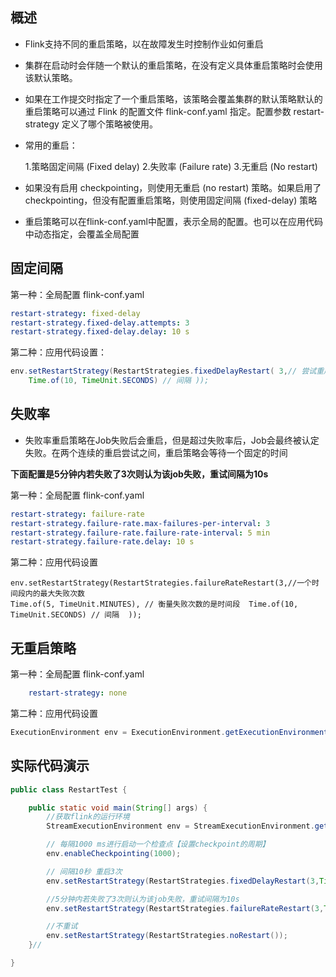 
## 概述

* Flink支持不同的重启策略，以在故障发生时控制作业如何重启
* 集群在启动时会伴随一个默认的重启策略，在没有定义具体重启策略时会使用该默认策略。 
* 如果在工作提交时指定了一个重启策略，该策略会覆盖集群的默认策略默认的重启策略可以通过 Flink 的配置文件 flink-conf.yaml 指定。配置参数 restart-strategy 定义了哪个策略被使用。
* 常用的重启：

    1.策略固定间隔 (Fixed delay)
    2.失败率 (Failure rate)
    3.无重启 (No restart)

* 如果没有启用 checkpointing，则使用无重启 (no restart) 策略。如果启用了 checkpointing，但没有配置重启策略，则使用固定间隔 (fixed-delay) 策略
* 重启策略可以在flink-conf.yaml中配置，表示全局的配置。也可以在应用代码中动态指定，会覆盖全局配置

## 固定间隔

第一种：全局配置 flink-conf.yaml
```yaml
restart-strategy: fixed-delay 
restart-strategy.fixed-delay.attempts: 3 
restart-strategy.fixed-delay.delay: 10 s
```
第二种：应用代码设置：
	
```java
env.setRestartStrategy(RestartStrategies.fixedDelayRestart( 3,// 尝试重启的次数 
    Time.of(10, TimeUnit.SECONDS) // 间隔 ));
```

## 失败率

* 失败率重启策略在Job失败后会重启，但是超过失败率后，Job会最终被认定失败。在两个连续的重启尝试之间，重启策略会等待一个固定的时间

**下面配置是5分钟内若失败了3次则认为该job失败，重试间隔为10s**

第一种：全局配置 flink-conf.yaml
```yaml
restart-strategy: failure-rate  
restart-strategy.failure-rate.max-failures-per-interval: 3  
restart-strategy.failure-rate.failure-rate-interval: 5 min  
restart-strategy.failure-rate.delay: 10 s
```
    
第二种：应用代码设置

```
env.setRestartStrategy(RestartStrategies.failureRateRestart(3,//一个时间段内的最大失败次数  
Time.of(5, TimeUnit.MINUTES), // 衡量失败次数的是时间段  Time.of(10, TimeUnit.SECONDS) // 间隔  ));
```

## 无重启策略

第一种：全局配置 flink-conf.yaml

```yaml
	restart-strategy: none
```

第二种：应用代码设置
```java
ExecutionEnvironment env = ExecutionEnvironment.getExecutionEnvironment(); 	env.setRestartStrategy(RestartStrategies.noRestart());

```


## 实际代码演示

```java
public class RestartTest {

    public static void main(String[] args) {
        //获取flink的运行环境
        StreamExecutionEnvironment env = StreamExecutionEnvironment.getExecutionEnvironment();

        // 每隔1000 ms进行启动一个检查点【设置checkpoint的周期】
        env.enableCheckpointing(1000);

        // 间隔10秒 重启3次
        env.setRestartStrategy(RestartStrategies.fixedDelayRestart(3,Time.seconds(10)));

        //5分钟内若失败了3次则认为该job失败，重试间隔为10s
        env.setRestartStrategy(RestartStrategies.failureRateRestart(3,Time.of(5,TimeUnit.MINUTES),Time.of(10,TimeUnit.SECONDS)));

        //不重试
        env.setRestartStrategy(RestartStrategies.noRestart());
    }//

}
```

